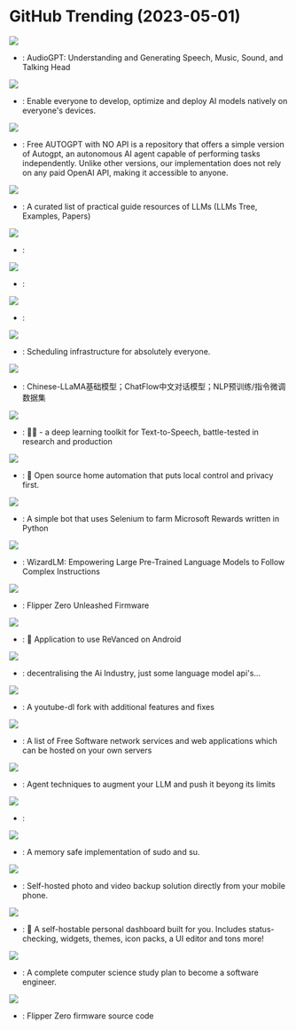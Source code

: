 # GitHub Trending (2023-05-01)

![](https://img.shields.io/badge/Python-New%201-green?style=flat-square&logo=appveyor)
- [](https://github.comundefined): AudioGPT: Understanding and Generating Speech, Music, Sound, and Talking Head

![](https://img.shields.io/badge/Python-New%201-green?style=flat-square&logo=appveyor)
- [](https://github.comundefined): Enable everyone to develop, optimize and deploy AI models natively on everyone's devices.

![](https://img.shields.io/badge/Python-New%2063-green?style=flat-square&logo=appveyor)
- [](https://github.comundefined): Free AUTOGPT with NO API is a repository that offers a simple version of Autogpt, an autonomous AI agent capable of performing tasks independently. Unlike other versions, our implementation does not rely on any paid OpenAI API, making it accessible to anyone.

![](https://img.shields.io/badge/none-New%20415-green?style=flat-square&logo=appveyor)
- [](https://github.comundefined): A curated list of practical guide resources of LLMs (LLMs Tree, Examples, Papers)

![](https://img.shields.io/badge/Python-New%20784-green?style=flat-square&logo=appveyor)
- [](https://github.comundefined): 

![](https://img.shields.io/badge/Python-New%20268-green?style=flat-square&logo=appveyor)
- [](https://github.comundefined): 

![](https://img.shields.io/badge/TypeScript-New%2029-green?style=flat-square&logo=appveyor)
- [](https://github.comundefined): 

![](https://img.shields.io/badge/TypeScript-New%20190-green?style=flat-square&logo=appveyor)
- [](https://github.comundefined): Scheduling infrastructure for absolutely everyone.

![](https://img.shields.io/badge/Python-New%2024-green?style=flat-square&logo=appveyor)
- [](https://github.comundefined): Chinese-LLaMA基础模型；ChatFlow中文对话模型；NLP预训练/指令微调数据集

![](https://img.shields.io/badge/Python-New%2042-green?style=flat-square&logo=appveyor)
- [](https://github.comundefined): 🐸💬 - a deep learning toolkit for Text-to-Speech, battle-tested in research and production

![](https://img.shields.io/badge/Python-New%2016-green?style=flat-square&logo=appveyor)
- [](https://github.comundefined): 🏡 Open source home automation that puts local control and privacy first.

![](https://img.shields.io/badge/Python-New%2021-green?style=flat-square&logo=appveyor)
- [](https://github.comundefined): A simple bot that uses Selenium to farm Microsoft Rewards written in Python

![](https://img.shields.io/badge/Python-New%20162-green?style=flat-square&logo=appveyor)
- [](https://github.comundefined): WizardLM: Empowering Large Pre-Trained Language Models to Follow Complex Instructions

![](https://img.shields.io/badge/C-New%20147-green?style=flat-square&logo=appveyor)
- [](https://github.comundefined): Flipper Zero Unleashed Firmware

![](https://img.shields.io/badge/Dart-New%2078-green?style=flat-square&logo=appveyor)
- [](https://github.comundefined): 💊 Application to use ReVanced on Android

![](https://img.shields.io/badge/Python-New%202-green?style=flat-square&logo=appveyor)
- [](https://github.comundefined): decentralising the Ai Industry, just some language model api's...

![](https://img.shields.io/badge/Python-New%2075-green?style=flat-square&logo=appveyor)
- [](https://github.comundefined): A youtube-dl fork with additional features and fixes

![](https://img.shields.io/badge/Makefile-New%20190-green?style=flat-square&logo=appveyor)
- [](https://github.comundefined): A list of Free Software network services and web applications which can be hosted on your own servers

![](https://img.shields.io/badge/Python-New%2053-green?style=flat-square&logo=appveyor)
- [](https://github.comundefined): Agent techniques to augment your LLM and push it beyong its limits

![](https://img.shields.io/badge/Python-New%2031-green?style=flat-square&logo=appveyor)
- [](https://github.comundefined): 

![](https://img.shields.io/badge/Rust-New%20170-green?style=flat-square&logo=appveyor)
- [](https://github.comundefined): A memory safe implementation of sudo and su.

![](https://img.shields.io/badge/Dart-New%2021-green?style=flat-square&logo=appveyor)
- [](https://github.comundefined): Self-hosted photo and video backup solution directly from your mobile phone.

![](https://img.shields.io/badge/Vue-New%2048-green?style=flat-square&logo=appveyor)
- [](https://github.comundefined): 🚀 A self-hostable personal dashboard built for you. Includes status-checking, widgets, themes, icon packs, a UI editor and tons more!

![](https://img.shields.io/badge/none-New%20229-green?style=flat-square&logo=appveyor)
- [](https://github.comundefined): A complete computer science study plan to become a software engineer.

![](https://img.shields.io/badge/C-New%2024-green?style=flat-square&logo=appveyor)
- [](https://github.comundefined): Flipper Zero firmware source code

